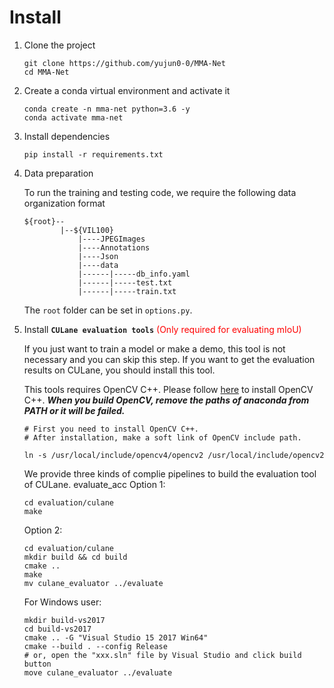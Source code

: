 # Install

1. Clone the project

    ```
    git clone https://github.com/yujun0-0/MMA-Net
    cd MMA-Net
    ```

2. Create a conda virtual environment and activate it

    ```
    conda create -n mma-net python=3.6 -y
    conda activate mma-net
    ```

3. Install dependencies

    ```
    pip install -r requirements.txt
    ```
   
4. Data preparation

    To run the training and testing code, we require the following data organization format
    ```
    ${root}--
            |--${VIL100}
                |----JPEGImages
                |----Annotations
                |----Json
                |----data
                |------|-----db_info.yaml
                |------|-----test.txt
                |------|-----train.txt
    ```
    The `root` folder can be set in `options.py`.
    
5. Install **`CULane evaluation tools`** <font color="red">(Only required for evaluating mIoU)</font>

    If you just want to train a model or make a demo, this tool is not necessary and you can skip this step. If you want to get the evaluation results on CULane, you should install this tool.

    This tools requires OpenCV C++. Please follow [here](https://docs.opencv.org/master/d7/d9f/tutorial_linux_install.html) to install OpenCV C++. ***When you build OpenCV, remove the paths of anaconda from PATH or it will be failed.***
    ```Shell
    # First you need to install OpenCV C++. 
    # After installation, make a soft link of OpenCV include path.

    ln -s /usr/local/include/opencv4/opencv2 /usr/local/include/opencv2
    ```
    We provide three kinds of complie pipelines to build the evaluation tool of CULane.
evaluate_acc
    Option 1:

    ```Shell
    cd evaluation/culane
    make
    ```

    Option 2:
    ```Shell
    cd evaluation/culane
    mkdir build && cd build
    cmake ..
    make
    mv culane_evaluator ../evaluate
    ```

    For Windows user:
    ```Shell
    mkdir build-vs2017
    cd build-vs2017
    cmake .. -G "Visual Studio 15 2017 Win64"
    cmake --build . --config Release  
    # or, open the "xxx.sln" file by Visual Studio and click build button
    move culane_evaluator ../evaluate